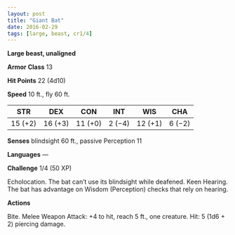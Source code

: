 ```yaml
---
layout: post
title: "Giant Bat"
date: 2016-02-29
tags: [large, beast, cr1/4]
---
```


**Large beast, unaligned**

**Armor Class** 13

**Hit Points** 22 (4d10)

**Speed** 10 ft., fly 60 ft.

|   STR   |   DEX   |   CON   |   INT   |   WIS   |   CHA   |
|:-----:|:-----:|:-----:|:-----:|:-----:|:-----:|
| 15 (+2) | 16 (+3) | 11 (+0) | 2 (−4) | 12 (+1) | 6 (−2) |

**Senses** blindsight 60 ft., passive Perception 11 

**Languages** — 

**Challenge** 1/4 (50 XP)

 Echolocation. The bat can’t use its blindsight while deafened. Keen Hearing. The bat has advantage on Wisdom (Perception) checks that rely on hearing. 

**Actions** 

Bite. Melee Weapon Attack: +4 to hit, reach 5 ft., one creature. Hit: 5 (1d6 + 2) piercing damage.